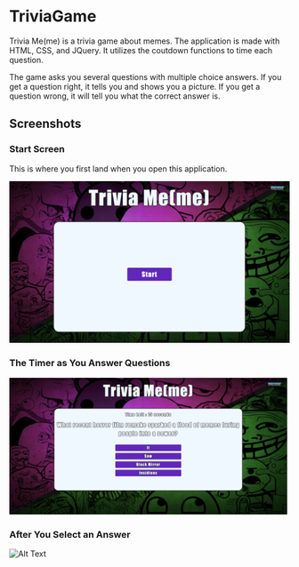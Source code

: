 # TriviaGame

Trivia Me(me) is a trivia game about memes. The application is made with HTML, CSS, and JQuery. It utilizes the coutdown functions to time each question. 

The game asks you several questions with multiple choice answers. If you get a question right, it tells you and shows you a picture. If you get a question wrong, it will tell you what the correct answer is. 

## Screenshots

### Start Screen

This is where you first land when you open this application. 

![Alt Text](assets/images/triviaGameSS.png)

### The Timer as You Answer Questions

![Alt Text](assets/images/triviagameSS2.png)

### After You Select an Answer
![Alt Text](assets/images/triviagameSS3.png)
